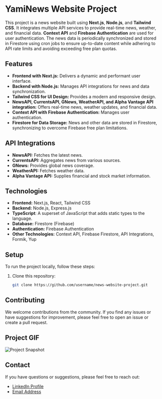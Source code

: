 # YamiNews Website Project

This project is a news website built using **Next.js**, **Node.js**, and **Tailwind CSS**. It integrates multiple API services to provide real-time news, weather, and financial data. **Context API** and **Firebase Authentication** are used for user authentication. The news data is periodically synchronized and stored in Firestore using cron jobs to ensure up-to-date content while adhering to API rate limits and avoiding exceeding free plan quotas.

## Features

- **Frontend with Next.js:** Delivers a dynamic and performant user interface.
- **Backend with Node.js:** Manages API integrations for news and data synchronization.
- **Tailwind CSS for UI Design:** Provides a modern and responsive design.
- **NewsAPI, CurrentsAPI, GNews, WeatherAPI, and Alpha Vantage API integration:** Offers real-time news, weather updates, and financial data.
- **Context API with Firebase Authentication:** Manages user authentication.
- **Firestore for Data Storage:** News and other data are stored in Firestore, synchronizing to overcome Firebase free plan limitations.

## API Integrations

- **NewsAPI:** Fetches the latest news.
- **CurrentsAPI:** Aggregates news from various sources.
- **GNews:** Provides global news coverage.
- **WeatherAPI:** Fetches weather data.
- **Alpha Vantage API:** Supplies financial and stock market information.

## Technologies

- **Frontend:** Next.js, React, Tailwind CSS
- **Backend:** Node.js, Express.js
- **TypeScript**: A superset of JavaScript that adds static types to the language.
- **Database:** Firestore (Firebase)
- **Authentication:** Firebase Authentication
- **Other Technologies:** Context API, Firebase Firestore, API Integrations, Formik, Yup

## Setup

To run the project locally, follow these steps:

1. Clone this repository:
   ```bash
   git clone https://github.com/username/news-website-project.git
   ```

## Contributing

We welcome contributions from the community. If you find any issues or have suggestions for improvement, please feel free to open an issue or create a pull request.

## Project GIF

![Project Snapshot](/yaminews.gif)

## Contact

If you have questions or suggestions, please feel free to reach out:

- [LinkedIn Profile](https://www.linkedin.com/in/imoguz)
- [Email Address](mailto:imoguz0510@gmail.com)
